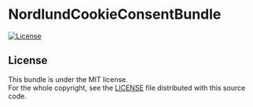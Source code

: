 NordlundCookieConsentBundle
===================

[![License](https://img.shields.io/packagist/l/nimzero/stripe-bundle)](LICENSE)

License
-------

This bundle is under the MIT license.  
For the whole copyright, see the [LICENSE](LICENSE) file distributed with this source code.